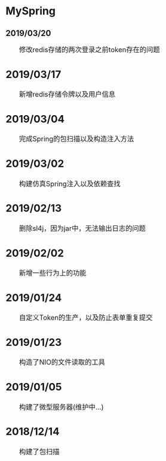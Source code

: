 # MySpring
## 2019/03/20
<font size="4">&emsp;&emsp;修改redis存储的两次登录之前token存在的问题
## 2019/03/17
<font size="4">&emsp;&emsp;新增redis存储令牌以及用户信息
## 2019/03/04
<font size="4">&emsp;&emsp;完成Spring的包扫描以及构造注入方法
## 2019/03/02
<font size="4">&emsp;&emsp;构建仿真Spring注入以及依赖查找
## 2019/02/13
<font size="4">&emsp;&emsp;删除sl4j，因为jar中，无法输出日志的问题
## 2019/02/02
<font size="4">&emsp;&emsp;新增一些行为上的功能
## 2019/01/24
<font size="4">&emsp;&emsp;自定义Token的生产，以及防止表单重复提交
## 2019/01/23
<font size="4">&emsp;&emsp;构造了NIO的文件读取的工具
## 2019/01/05
<font size="4">&emsp;&emsp;构建了微型服务器(维护中...)
## 2018/12/14
<font size="4">&emsp;&emsp;构建了包扫描
